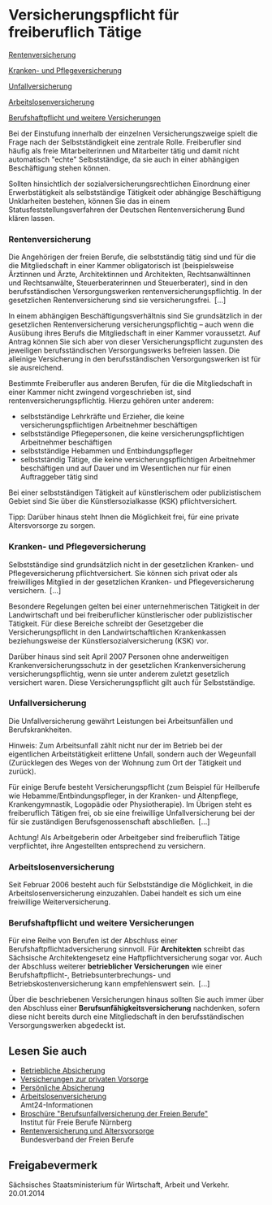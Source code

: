# Versicherungspflicht für freiberuflich Tätige

[Rentenversicherung](#A)

[Kranken- und Pflegeversicherung](#B)

[Unfallversicherung](#C)

[Arbeitslosenversicherung](#D)

[Berufshaftpflicht und weitere Versicherungen](#E)

Bei der Einstufung innerhalb der einzelnen Versicherungszweige spielt die Frage nach der Selbstständigkeit eine zentrale Rolle. Freiberufler sind häufig als freie Mitarbeiterinnen und Mitarbeiter tätig und damit nicht automatisch "echte" Selbstständige, da sie auch in einer abhängigen Beschäftigung stehen können.

Sollten hinsichtlich der sozialversicherungsrechtlichen Einordnung einer Erwerbstätigkeit als selbstständige Tätigkeit oder abhängige Beschäftigung Unklarheiten bestehen, können Sie das in einem Statusfeststellungsverfahren der Deutschen Rentenversicherung Bund klären lassen.

### Rentenversicherung

Die Angehörigen der freien Berufe, die selbstständig tätig sind und für die die Mitgliedschaft in einer Kammer obligatorisch ist (beispielsweise Ärztinnen und Ärzte, Architektinnen und Architekten, Rechtsanwältinnen und Rechtsanwälte, Steuerberaterinnen und Steuerberater), sind in den berufsständischen Versorgungswerken rentenversicherungspflichtig. In der gesetzlichen Rentenversicherung sind sie versicherungsfrei. [...]

In einem abhängigen Beschäftigungsverhältnis sind Sie grundsätzlich in der gesetzlichen Rentenversicherung versicherungspflichtig – auch wenn die Ausübung ihres Berufs die Mitgliedschaft in einer Kammer voraussetzt. Auf Antrag können Sie sich aber von dieser Versicherungspflicht zugunsten des jeweiligen berufsständischen Versorgungswerks befreien lassen. Die alleinige Versicherung in den berufsständischen Versorgungswerken ist für sie ausreichend.

Bestimmte Freiberufler aus anderen Berufen, für die die Mitgliedschaft in einer Kammer nicht zwingend vorgeschrieben ist, sind rentenversicherungspflichtig. Hierzu gehören unter anderem:

* selbstständige Lehrkräfte und Erzieher, die keine versicherungspflichtigen Arbeitnehmer beschäftigen
* selbstständige Pflegepersonen, die keine versicherungspflichtigen Arbeitnehmer beschäftigen
* selbstständige Hebammen und Entbindungspfleger
* selbstständig Tätige, die keine versicherungspflichtigen Arbeitnehmer beschäftigen und auf Dauer und im Wesentlichen nur für einen Auftraggeber tätig sind

Bei einer selbstständigen Tätigkeit auf künstlerischem oder publizistischem Gebiet sind Sie über die Künstlersozialkasse (KSK) pflichtversichert.

Tipp: Darüber hinaus steht Ihnen die Möglichkeit frei, für eine private Altersvorsorge zu sorgen.

### Kranken- und Pflegeversicherung

Selbstständige sind grundsätzlich nicht in der gesetzlichen Kranken- und Pflegeversicherung pflichtversichert. Sie können sich privat oder als freiwilliges Mitglied in der gesetzlichen Kranken- und Pflegeversicherung versichern. [...]

Besondere Regelungen gelten bei einer unternehmerischen Tätigkeit in der Landwirtschaft und bei freiberuflicher künstlerischer oder publizistischer Tätigkeit. Für diese Bereiche schreibt der Gesetzgeber die Versicherungspflicht in den Landwirtschaftlichen Krankenkassen beziehungsweise der Künstlersozialversicherung (KSK) vor.

Darüber hinaus sind seit April 2007 Personen ohne anderweitigen Krankenversicherungsschutz in der gesetzlichen Krankenversicherung versicherungspflichtig, wenn sie unter anderem zuletzt gesetzlich versichert waren. Diese Versicherungspflicht gilt auch für Selbstständige.

### Unfallversicherung

Die Unfallversicherung gewährt Leistungen bei Arbeitsunfällen und Berufskrankheiten.

Hinweis: Zum Arbeitsunfall zählt nicht nur der im Betrieb bei der eigentlichen Arbeitstätigkeit erlittene Unfall, sondern auch der Wegeunfall (Zurücklegen des Weges von der Wohnung zum Ort der Tätigkeit und zurück).

Für einige Berufe besteht Versicherungspflicht (zum Beispiel für Heilberufe wie Hebamme/Entbindungspfleger, in der Kranken- und Altenpflege, Krankengymnastik, Logopädie oder Physiotherapie). Im Übrigen steht es freiberuflich Tätigen frei, ob sie eine freiwillige Unfallversicherung bei der für sie zuständigen Berufsgenossenschaft abschließen. [...]

Achtung! Als Arbeitgeberin oder Arbeitgeber sind freiberuflich Tätige verpflichtet, ihre Angestellten entsprechend zu versichern.

### Arbeitslosenversicherung

Seit Februar 2006 besteht auch für Selbstständige die Möglichkeit, in die Arbeitslosenversicherung einzuzahlen. Dabei handelt es sich um eine freiwillige Weiterversicherung.

### Berufshaftpflicht und weitere Versicherungen

Für eine Reihe von Berufen ist der Abschluss einer Berufshaftpflichtadversicherung sinnvoll. Für **Architekten** schreibt das Sächsische Architektengesetz eine Haftpflichtversicherung sogar vor. Auch der Abschluss weiterer **betrieblicher Versicherungen** wie einer Berufshaftpflicht-, Betriebsunterbrechungs- und Betriebskostenversicherung kann empfehlenswert sein. [...]

Über die beschriebenen Versicherungen hinaus sollten Sie auch immer über den Abschluss einer **Berufsunfähigkeitsversicherung** nachdenken, sofern diese nicht bereits durch eine Mitgliedschaft in den berufsständischen Versorgungswerken abgedeckt ist.

## Lesen Sie auch

* [Betriebliche Absicherung](https://amt24dev.sachsen.de/zufi/lebenslagen/5000087)
* [Versicherungen zur privaten Vorsorge](https://amt24dev.sachsen.de/zufi/lebenslagen/5000341)
* [Persönliche Absicherung](https://amt24dev.sachsen.de/zufi/lebenslagen/5000672 "Persönliche Absicherung")
* [Arbeitslosenversicherung](https://amt24dev.sachsen.de/zufi/lebenslagen/5000547 "Arbeitslosenversicherung")   
  Amt24-Informationen
* [Broschüre "Berufsunfallversicherung der Freien Berufe"](http://www.ifb.uni-erlangen.de/fileadmin/ifb/doc/publikationen/gruendungsinfos/30_berufsunfallversicherung.pdf "IFB: Broschüre \"Berufsunfallversicherung der Freien Berufe\"")  
  Institut für Freie Berufe Nürnberg
* [Rentenversicherung und Altersvorsorge](https://www.freie-berufe.de/themen/soziale-sicherung/rentenversicherung-und-altersvorsorge/ "Rentenversicherung und Altersvorsorge, freie-berufe.de, ")  
  Bundesverband der Freien Berufe

## Freigabevermerk

Sächsisches Staatsministerium für Wirtschaft, Arbeit und Verkehr. 20.01.2014
